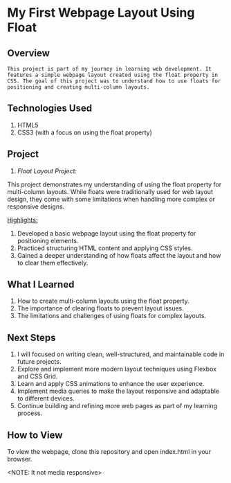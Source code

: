 
# My First Webpage Layout Using Float


## Overview
    This project is part of my journey in learning web development. It features a simple webpage layout created using the float property in CSS. The goal of this project was to understand how to use floats for positioning and creating multi-column layouts.


## Technologies Used
1. HTML5
2. CSS3 (with a focus on using the float property)


## Project

1. *Float Layout Project:*

This project demonstrates my understanding of using the float property for multi-column layouts. While floats were traditionally used for web layout design, they come with some limitations when handling more complex or responsive designs.

<Highlights:>

1. Developed a basic webpage layout using the float property for positioning elements.
2. Practiced structuring HTML content and applying CSS styles.
3. Gained a deeper understanding of how floats affect the layout and how to clear them effectively.


## What I Learned
1. How to create multi-column layouts using the float property.
2. The importance of clearing floats to prevent layout issues.
3. The limitations and challenges of using floats for complex layouts.


## Next Steps
1. I will focused on writing clean, well-structured, and maintainable code in future projects.
2. Explore and implement more modern layout techniques using Flexbox and CSS Grid.
3. Learn and apply CSS animations to enhance the user experience.
4. Implement media queries to make the layout responsive and adaptable to different devices.
5. Continue building and refining more web pages as part of my learning process.


## How to View
To view the webpage, clone this repository and open index.html in your browser.


<NOTE: It not media responsive>